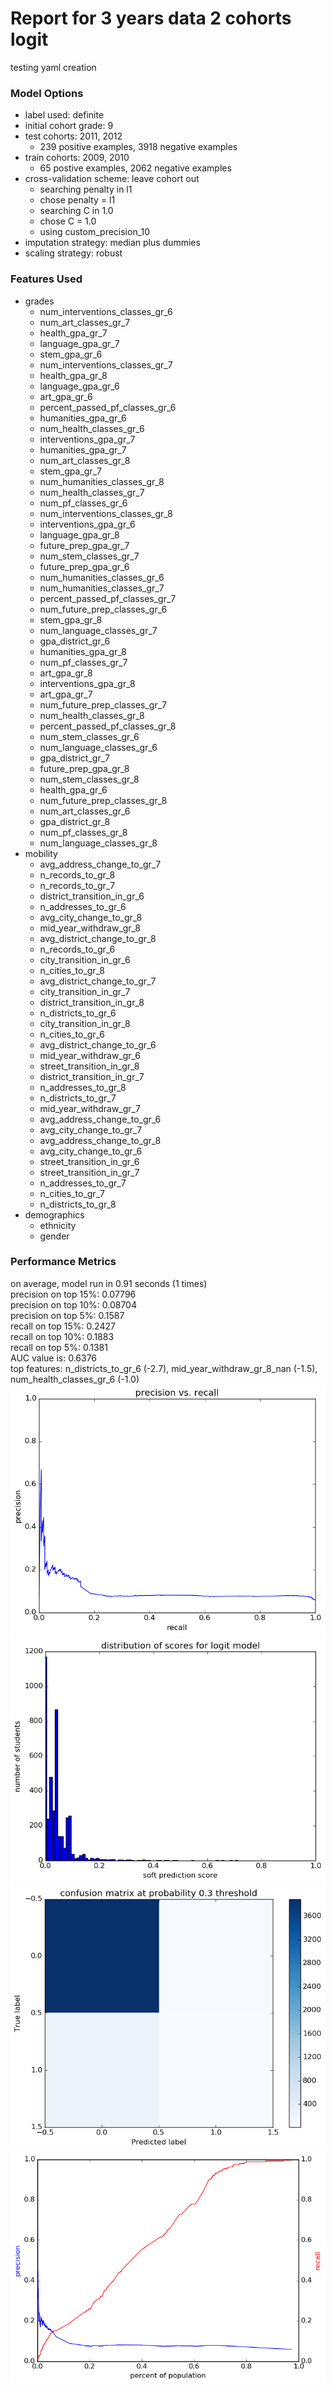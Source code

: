 # Report for 3 years data 2 cohorts logit
testing yaml creation

### Model Options
* label used: definite
* initial cohort grade: 9
* test cohorts: 2011, 2012
	 * 239 positive examples, 3918 negative examples
* train cohorts: 2009, 2010
	 * 65 postive examples, 2062 negative examples
* cross-validation scheme: leave cohort out
	 * searching penalty in l1
	 * chose penalty = l1
	 * searching C in 1.0
	 * chose C = 1.0
	 * using custom_precision_10
* imputation strategy: median plus dummies
* scaling strategy: robust

### Features Used
* grades
	 * num_interventions_classes_gr_6
	 * num_art_classes_gr_7
	 * health_gpa_gr_7
	 * language_gpa_gr_7
	 * stem_gpa_gr_6
	 * num_interventions_classes_gr_7
	 * health_gpa_gr_8
	 * language_gpa_gr_6
	 * art_gpa_gr_6
	 * percent_passed_pf_classes_gr_6
	 * humanities_gpa_gr_6
	 * num_health_classes_gr_6
	 * interventions_gpa_gr_7
	 * humanities_gpa_gr_7
	 * num_art_classes_gr_8
	 * stem_gpa_gr_7
	 * num_humanities_classes_gr_8
	 * num_health_classes_gr_7
	 * num_pf_classes_gr_6
	 * num_interventions_classes_gr_8
	 * interventions_gpa_gr_6
	 * language_gpa_gr_8
	 * future_prep_gpa_gr_7
	 * num_stem_classes_gr_7
	 * future_prep_gpa_gr_6
	 * num_humanities_classes_gr_6
	 * num_humanities_classes_gr_7
	 * percent_passed_pf_classes_gr_7
	 * num_future_prep_classes_gr_6
	 * stem_gpa_gr_8
	 * num_language_classes_gr_7
	 * gpa_district_gr_6
	 * humanities_gpa_gr_8
	 * num_pf_classes_gr_7
	 * art_gpa_gr_8
	 * interventions_gpa_gr_8
	 * art_gpa_gr_7
	 * num_future_prep_classes_gr_7
	 * num_health_classes_gr_8
	 * percent_passed_pf_classes_gr_8
	 * num_stem_classes_gr_6
	 * num_language_classes_gr_6
	 * gpa_district_gr_7
	 * future_prep_gpa_gr_8
	 * num_stem_classes_gr_8
	 * health_gpa_gr_6
	 * num_future_prep_classes_gr_8
	 * num_art_classes_gr_6
	 * gpa_district_gr_8
	 * num_pf_classes_gr_8
	 * num_language_classes_gr_8
* mobility
	 * avg_address_change_to_gr_7
	 * n_records_to_gr_8
	 * n_records_to_gr_7
	 * district_transition_in_gr_6
	 * n_addresses_to_gr_6
	 * avg_city_change_to_gr_8
	 * mid_year_withdraw_gr_8
	 * avg_district_change_to_gr_8
	 * n_records_to_gr_6
	 * city_transition_in_gr_6
	 * n_cities_to_gr_8
	 * avg_district_change_to_gr_7
	 * city_transition_in_gr_7
	 * district_transition_in_gr_8
	 * n_districts_to_gr_6
	 * city_transition_in_gr_8
	 * n_cities_to_gr_6
	 * avg_district_change_to_gr_6
	 * mid_year_withdraw_gr_6
	 * street_transition_in_gr_8
	 * district_transition_in_gr_7
	 * n_addresses_to_gr_8
	 * n_districts_to_gr_7
	 * mid_year_withdraw_gr_7
	 * avg_address_change_to_gr_6
	 * avg_city_change_to_gr_7
	 * avg_address_change_to_gr_8
	 * avg_city_change_to_gr_6
	 * street_transition_in_gr_6
	 * street_transition_in_gr_7
	 * n_addresses_to_gr_7
	 * n_cities_to_gr_7
	 * n_districts_to_gr_8
* demographics
	 * ethnicity
	 * gender

### Performance Metrics
on average, model run in 0.91 seconds (1 times) <br/>precision on top 15%: 0.07796 <br/>precision on top 10%: 0.08704 <br/>precision on top 5%: 0.1587 <br/>recall on top 15%: 0.2427 <br/>recall on top 10%: 0.1883 <br/>recall on top 5%: 0.1381 <br/>AUC value is: 0.6376 <br/>top features: n_districts_to_gr_6 (-2.7), mid_year_withdraw_gr_8_nan (-1.5), num_health_classes_gr_6 (-1.0)
![3_years_data_2_cohorts_logit_pr_vs_threshold.png](figs/3_years_data_2_cohorts_logit_pr_vs_threshold.png)
![3_years_data_2_cohorts_logit_score_dist.png](figs/3_years_data_2_cohorts_logit_score_dist.png)
![3_years_data_2_cohorts_logit_confusion_mat_0.3.png](figs/3_years_data_2_cohorts_logit_confusion_mat_0.3.png)
![3_years_data_2_cohorts_logit_precision_recall_at_k.png](figs/3_years_data_2_cohorts_logit_precision_recall_at_k.png)
